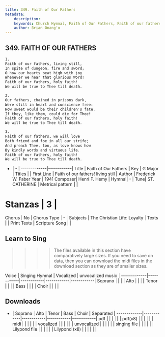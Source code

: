 ```yaml
---
title: 349. Faith of Our Fathers
metadata:
    description: 
    keywords: Church Hymnal, Faith of Our Fathers, Faith of our fathers! living still , 
    author: Brian Onang'o
---
```



## 349. FAITH OF OUR FATHERS

```txt
1.
Faith of our fathers, living still,
In spite of dungeon, fire and sword;
O how our hearts beat high with joy
Whenever we hear that glorious Word!
Faith of our fathers, holy faith!
We will be true to Thee till death.

2.
Our fathers, chained in prisons dark,
Were still in heart and conscience free:
How sweet would be their children's fate.
If they, like them, could die for Thee!
Faith of our fathers, holy faith!
We will be true to Thee till death.

3.
Faith of our fathers, we will love
Both friend and foe in all our strife;
And preach Thee, too, as love knows how
By kindly words and virtuous life.
Faith of our fathers, holy faith!
We will be true to Thee till death.
```

- |   -  |
-------------|------------|
Title | Faith of Our Fathers |
Key | G Major |
Titles |  |
First Line | Faith of our fathers! living still  |
Author | Frederick W. Faber
Year | 1941
Composer| Henri F. Hemy |
Hymnal|  - |
Tune| ST. CATHERINE |
Metrical pattern | |
# Stanzas | 3 |
Chorus | No |
Chorus Type | - |
Subjects | The Christian Life: Loyalty |
Texts |  |
Print Texts | 
Scripture Song |  |
  
## Learn to Sing

>>>> The files available in this section have comparatively large sizes. If you need to save on data, then you can download the midi files in the download section as they are of smaller sizes.

Voice |  Singing Hymnal | Vocalized | unvocalized music |
-------------|------------|------------|------------|------------|
Soprano | | | |
Alto | | | |
Tenor | | | |
Bass | | | |
Choir | | | |

## Downloads

- |  Soprano | Alto | Tenor | Bass | Choir | Separated |
-------------|------------|------------|------------|------------|
pdf | | | | | |
pdf(x8) | | | | | |
midi | | | | | |
vocalized | | | | | |
unvocalized | | | | | |
singing file | | | | | |
Lilypond file | | | | | |
Lilypond (x8) | | | | | |
  